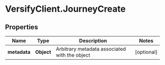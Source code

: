 # VersifyClient.JourneyCreate

## Properties

Name | Type | Description | Notes
------------ | ------------- | ------------- | -------------
**metadata** | **Object** | Arbitrary metadata associated with the object | [optional] 


